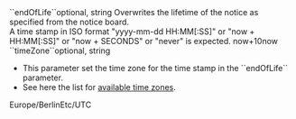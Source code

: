 <tr><td>``endOfLife``</td><td>optional, string</td>
    <td>Overwrites the lifetime of the notice as specified from the notice board.<br/>
    A time stamp in ISO format &quot;yyyy-mm-dd HH:MM[:SS]&quot; or &quot;now + HH:MM[:SS]&quot; or &quot;now + SECONDS&quot; or &quot;never&quot; is expected.</td>
    <td>now+10</td><td>now</td>
</tr>
<tr><td>``timeZone``</td><td>optional, string</td><td><ul>
       <li>This parameter set the time zone for the time stamp in the ``endOfLife`` parameter.</li>
       <li>See here the list for <a href="https://en.wikipedia.org/wiki/List_of_tz_database_time_zones" target="wiki">available time zones</a>.</li>
    </ul></td><td>Europe/Berlin</td><td>Etc/UTC</td>
</tr>
    